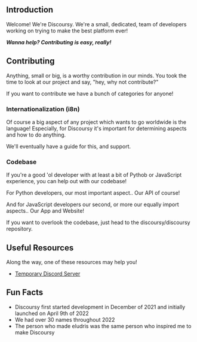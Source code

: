 ## Introduction

Welcome! We're Discoursy.
We're a small, dedicated, team of developers
working on trying to make the best platform ever! 

***Wanna help? Contributing is easy, really!***

## Contributing

Anything, small or big, is a worthy contribution
in our minds. You took the time to look at our project and say, "hey, why not contribute?"

If you want to contribute we have a bunch of categories for anyone!

### Internationalization (i8n)

Of course a big aspect of any project which wants to go worldwide is the language!
Especially, for Discoursy it's important for determining aspects and how to do anything.

We'll eventually have a guide for this, and support.

### Codebase

If you're a good 'ol developer with at least a bit of Pythob or JavaScript experience, you can help out with our codebase!

For Python developers, our most important aspect.. Our API of course!

And for JavaScript developers our second, or more our equally import aspects.. Our App and Website!

If you want to overlook the codebase, just head to the discoursy/discoursy repository.

## Useful Resources

Along the way, one of these resources may help you!

- [Temporary Discord Server](https://discord.gg/8fYVNRxRDc)

## Fun Facts

- Discoursy first started development in December of 2021 and initially launched on April 9th of 2022
- We had over 30 names throughout 2022
- The person who made eludris was the same person who inspired me to make Discoursy
